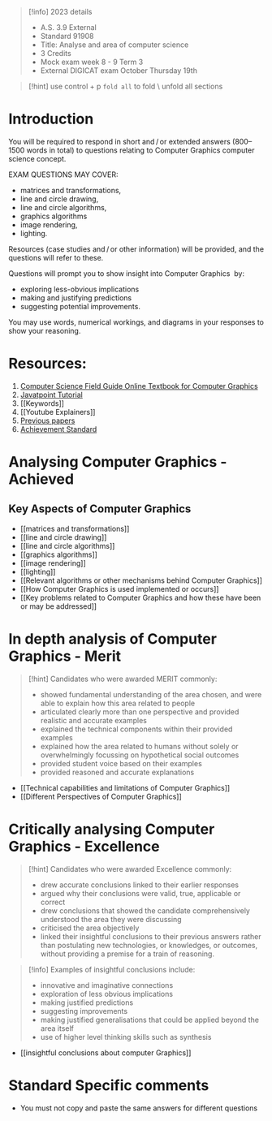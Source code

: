 >[!info] 2023 details
> - A.S. 3.9 External
> - Standard 91908
> - Title: Analyse and area of computer science
> - 3 Credits
> - Mock exam week 8 - 9 Term 3
> - External DIGICAT exam October Thursday 19th

>[!hint]
> use control + p `fold all` to fold \ unfold all sections

# Introduction
You will be required to respond in short and / or extended answers (800–1500 words in total) to questions relating to Computer Graphics computer science concept.

EXAM QUESTIONS MAY COVER:
- matrices and transformations, 
- line and circle drawing, 
- line and circle algorithms, 
- graphics algorithms
- image rendering,
- lighting.

Resources (case studies and / or other information) will be provided, and the questions will refer to these.

Questions will prompt you to show insight into Computer Graphics  by:
- exploring less-obvious implications
- making and justifying predictions
- suggesting potential improvements.

You may use words, numerical workings, and diagrams in your responses to show your reasoning.

# Resources:
1. [Computer Science Field Guide Online Textbook for Computer Graphics](https://www.csfieldguide.org.nz/en/chapters/computer-graphics/)
2. [Javatpoint Tutorial](https://www.javatpoint.com/computer-graphics-tutorial)
3. [[Keywords]]
4. [[Youtube Explainers]]
5. [Previous papers](https://www.nzqa.govt.nz/ncea/assessment/view-detailed.do?standardNumber=91908)
6. [Achievement Standard](https://www.nzqa.govt.nz/nqfdocs/ncea-resource/achievements/2019/as91908.pdf)

# Analysing Computer Graphics - Achieved

## Key Aspects of Computer Graphics 

- [[matrices and transformations]]
- [[line and circle drawing]]
- [[line and circle algorithms]]
- [[graphics algorithms]]
- [[image rendering]]
- [[lighting]]
- [[Relevant algorithms or other mechanisms behind Computer Graphics]]
- [[How Computer Graphics is used implemented or occurs]]
- [[Key problems related to Computer Graphics and how these have been or may be addressed]]

# In depth analysis of Computer Graphics - Merit

>[!hint] Candidates who were awarded MERIT commonly:
>- showed fundamental understanding of the area chosen, and were able to explain how this area related to people
>- articulated clearly more than one perspective and provided realistic and accurate examples
>- explained the technical components within their provided examples
>- explained how the area related to humans without solely or overwhelmingly focussing on hypothetical social outcomes
>- provided student voice based on their examples   
> - provided reasoned and accurate explanations
- [[Technical capabilities and limitations of Computer Graphics]]
- [[Different Perspectives of Computer Graphics]]

# Critically analysing Computer Graphics - Excellence
>[!hint] Candidates who were awarded Excellence commonly:
> - drew accurate conclusions linked to their earlier responses
> - argued why their conclusions were valid, true, applicable or correct
> - drew conclusions that showed the candidate comprehensively understood the area they were discussing
> - criticised the area objectively 
> - linked their insightful conclusions to their previous answers rather than postulating new technologies, or knowledges, or outcomes, without providing a premise for a train of reasoning.

> [!info] Examples of insightful conclusions include:
>- innovative and imaginative connections
>- exploration of less obvious implications
>- making justified predictions
>- suggesting improvements
>- making justified generalisations that could be applied beyond the area itself
>- use of higher level thinking skills such as synthesis

- [[insightful conclusions about computer Graphics]]

# Standard Specific comments
- You must not copy and paste the same answers for different questions